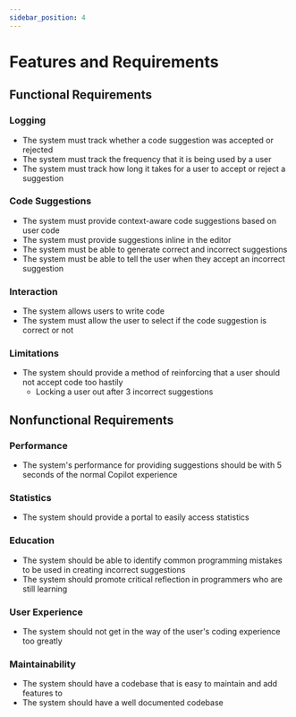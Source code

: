 ```yaml
---
sidebar_position: 4
---
```


# Features and Requirements

## Functional Requirements

### Logging
- The system must track whether a code suggestion was accepted or rejected
- The system must track the frequency that it is being used by a user
- The system must track how long it takes for a user to accept or reject a suggestion
### Code Suggestions
- The system must provide context-aware code suggestions based on user code
- The system must provide suggestions inline in the editor
- The system must be able to generate correct and incorrect suggestions
- The system must be able to tell the user when they accept an incorrect suggestion
### Interaction
- The system allows users to write code
- The system must allow the user to select if the code suggestion is correct or not
### Limitations
- The system should provide a method of reinforcing that a user should not accept code too hastily
  - Locking a user out after 3 incorrect suggestions

## Nonfunctional Requirements
### Performance
- The system's performance for providing suggestions should be with 5 seconds of the normal Copilot experience
### Statistics
- The system should provide a portal to easily access statistics
### Education
- The system should be able to identify common programming mistakes to be used in creating incorrect suggestions
- The system should promote critical reflection in programmers who are still learning
### User Experience
- The system should not get in the way of the user's coding experience too greatly
### Maintainability
- The system should have a codebase that is easy to maintain and add features to
- The system should have a well documented codebase